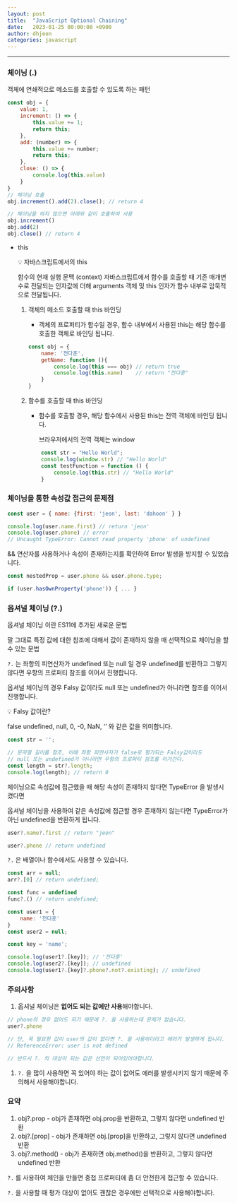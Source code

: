 ```yaml
---
layout: post
title:  "JavaScript Optional Chaining"
date:   2023-01-25 00:00:00 +0900
author: dhjeon
categories: javascript
---
```

<hr/>

### 체이닝 (.)

객체에 연쇄적으로 메소드를 호출할 수 있도록 하는 패턴

```jsx
const obj = {
	value: 1,
	increment: () => {
		this.value += 1;
		return this;
	},
	add: (number) => {
		this.value += number;
		return this;
	},
	close: () => {
		console.log(this.value)
	}
}
// 체이닝 호출
obj.increment().add(2).close(); // return 4

// 체이닝을 하지 않으면 아래와 같이 호출하여 사용
obj.increment()
obj.add(2)
obj.close() // return 4 
```

- this

    <aside>
    💡 자바스크립트에서의 this

  함수의 현재 실행 문맥 (context)
  자바스크립트에서 함수를 호출할 때 기존 매개변수로 전달되는 인자값에 더해
  arguments 객체 및 this 인자가 함수 내부로 암묵적으로 전달됩니다.

    </aside>

    1. 객체의 메소드 호출할 때 this 바인딩
        - 객체의 프로퍼티가 함수일 경우, 함수 내부에서 사용된 this는 해당 함수를 호출한 객체로 바인딩 됩니다.

        ```jsx
        const obj = {
            name: '전다훈',
            getName: function (){
                console.log(this === obj) // return true
                console.log(this.name)    // return "전다훈"
            }
        }
        ```

    2. 함수를 호출할 때 this 바인딩
       - 함수를 호출할 경우, 해당 함수에서 사용된 this는 전역 객체에 바인딩 됩니다.

         브라우저에서의 전역 객체는 window

       ```jsx
           const str = "Hello World";
           console.log(window.str) // "Hello World"
           const testFunction = function () {
               console.log(this.str) // "Hello World" 
           }
       ```


### 체이닝을 통한 속성값 접근의 문제점

```jsx
const user = { name: {first: 'jeon', last: 'dahoon' } }

console.log(user.name.first) // return 'jeon'
console.log(user.phone) // error
// Uncaught TypeError: Cannot read property 'phone' of undefined
```

&& 연산자를 사용하거나 속성이 존재하는지를 확인하여 Error 발생을 방지할 수 있었습니다.

```jsx
const nestedProp = user.phone && user.phone.type;

if (user.hasOwnProperty('phone')) { ... }
```

### 옵셔널 체이닝 (?.)

옵셔널 체이닝 이란 ES11에 추가된 새로운 문법

말 그대로 특정 값에 대한 참조에 대해서 값이 존재하지 않을 때 선택적으로 체이닝을 할 수 있는 문법

`?.` 는 좌항의 피연산자가 undefined 또는 null 일 경우 undefined를 반환하고 그렇지 않다면 우항의 프로퍼티 참조를 이어서 진행합니다.

옵셔널 체이닝의 경우 Falsy 값이라도 null 또는 undefined가 아니라면 참조를 이어서 진행합니다.

<aside>
💡 Falsy 값이란?

false undefined, null, 0, -0, NaN, ‘’ 와 같은 값을 의미합니다.

</aside>

```jsx
const str = '';

// 문자열 길이를 참조, 이때 좌항 피연사자가 false로 평가되는 Falsy값이라도
// null 또는 undefined가 아니라면 우항의 프로퍼티 참조를 이거간다.
const length = str?.length;
console.log(length); // return 0
```

체이닝으로 속성값에 접근했을 때 해당 속성이 존재하지 않다면 TypeError 을 발생시켰다면

옵셔널 체이닝을 사용하여 같은 속성값에 접근할 경우 존재하지 않는다면 TypeError가 아닌 undefined을 반환하게 됩니다.

```jsx
user?.name?.first // return "jeon"

user?.phone // return undefined
```

`?.` 은 배열이나 함수에서도 사용할 수 있습니다.

```jsx
const arr = null;
arr?.[0] // return undefined;

const func = undefined
func?.() // return undefined;

const user1 = {
	name: '전다훈'
}
const user2 = null;

const key = 'name';

console.log(user1?.[key]); // '전다훈'
console.log(user2?.[key]); // undefined
console.log(user1?.[key]?.phone?.not?.existing); // undefined
```

### 주의사항

1. 옵셔널 체이닝은 **없어도 되는 값에만 사용**해야합니다.

```jsx
// phone의 경우 없어도 되기 때문에 ?. 을 사용하는데 문제가 없습니다.
user?.phone

// 단, 꼭 필요한 값이 user의 값이 없다면 ?. 을 사용하더라고 에러가 발생하게 됩니다.
// ReferenceError: user is not defined

// 반드시 ?. 의 대상이 되는 값은 선언이 되어있어야합니다.
```

1. `?.` 을 많이 사용하면 꼭 있어야 하는 값이  없어도 에러를 발생시키지 않기 때문에 주의해서 사용해야합니다.

### 요약

1. obj?.prop - obj가 존재하면 obj.prop을 반환하고, 그렇지 않다면 undefined 반환
2. obj?.[prop] - obj가 존재하면 obj.[prop]을 반환하고, 그렇지 않다면 undefined 반환
3. obj?.method() - obj가 존재하면 obj.method()을 반환하고, 그렇지 않다면 undefined 반환

`?.` 를 사용하여 체인을 만들면 중첩 프로퍼티에 좀 더 안전한게 접근할 수 있습니다.

`?.` 을 사용할 때 평가 대상이 없어도 괜찮은 경우에만 선택적으로 사용해야합니다.